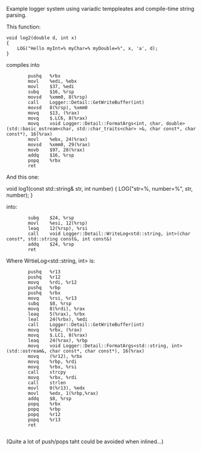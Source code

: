 Example logger system using variadic temppleates and compile-time string parsing.

This function:

```
void log2(double d, int x)
{
	LOG("Hello myInt=% myChar=% myDouble=%", x, 'a', d);
}
```

compiles into

```
        pushq   %rbx
        movl    %edi, %ebx
        movl    $37, %edi
        subq    $16, %rsp
        movsd   %xmm0, 8(%rsp)
        call    Logger::Detail::GetWriteBuffer(int)
        movsd   8(%rsp), %xmm0
        movq    $13, (%rax)
        movq    $.LC6, 8(%rax)
        movq    void Logger::Detail::FormatArgs<int, char, double>(std::basic_ostream<char, std::char_traits<char> >&, char const*, char const*), 16(%rax)
        movl    %ebx, 24(%rax)
        movsd   %xmm0, 29(%rax)
        movb    $97, 28(%rax)
        addq    $16, %rsp
        popq    %rbx
        ret
```

And this one:

void log1(const std::string& str, int number)
{
	LOG("str=%, number=%", str, number);
}

into:

```
        subq    $24, %rsp
        movl    %esi, 12(%rsp)
        leaq    12(%rsp), %rsi
        call    void Logger::Detail::WriteLog<std::string, int>(char const*, std::string const&, int const&)
        addq    $24, %rsp
        ret
```
Where WrtieLog<std::string, int> is:

```
        pushq   %r13
        pushq   %r12
        movq    %rdi, %r12
        pushq   %rbp
        pushq   %rbx
        movq    %rsi, %r13
        subq    $8, %rsp
        movq    8(%rdi), %rax
        leaq    5(%rax), %rbx
        leal    24(%rbx), %edi
        call    Logger::Detail::GetWriteBuffer(int)
        movq    %rbx, (%rax)
        movq    $.LC1, 8(%rax)
        leaq    24(%rax), %rbp
        movq    void Logger::Detail::FormatArgs<std::string, int>(std::ostream&, char const*, char const*), 16(%rax)
        movq    (%r12), %rbx
        movq    %rbp, %rdi
        movq    %rbx, %rsi
        call    strcpy
        movq    %rbx, %rdi
        call    strlen
        movl    0(%r13), %edx
        movl    %edx, 1(%rbp,%rax)
        addq    $8, %rsp
        popq    %rbx
        popq    %rbp
        popq    %r12
        popq    %r13
        ret
        
```
(Quite a lot of push/pops taht could be avoided when inlined...)


